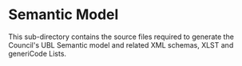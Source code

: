 # Semantic Model

This sub-directory contains the source files required to generate the Council's UBL Semantic model and related XML schemas, XLST and generiCode Lists.
